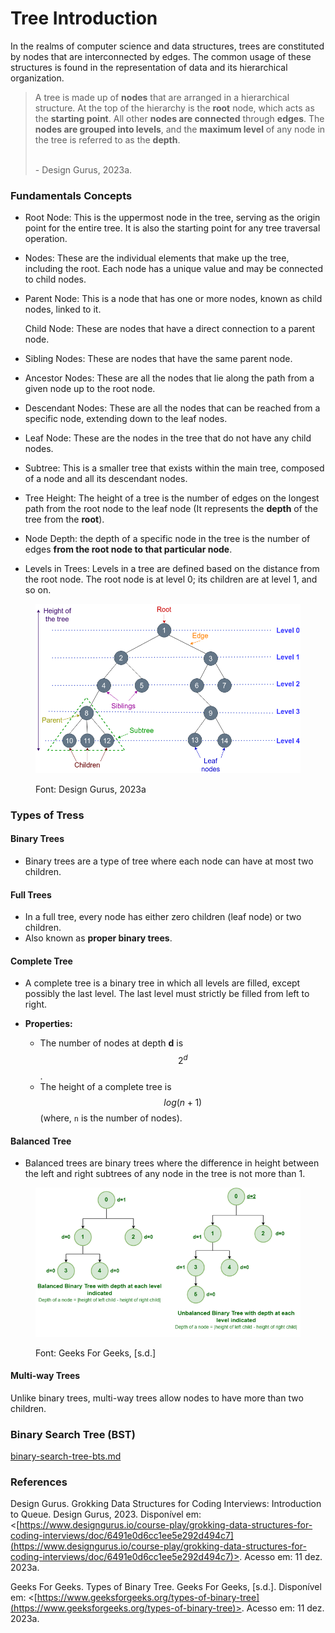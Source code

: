 # Tree Introduction

In the realms of computer science and data structures, trees are constituted by nodes that are interconnected by edges. The common usage of these structures is found in the representation of data and its hierarchical organization.



> A tree is made up of **nodes** that are arranged in a hierarchical structure. At the top of the hierarchy is the **root** node, which acts as the **starting point**. All other **nodes are connected** through **edges**. The **nodes are grouped into levels**, and the **maximum level** of any node in the tree is referred to as the **depth**.
>
> \
> \- Design Gurus, 2023a.



### Fundamentals Concepts

* Root Node: This is the uppermost node in the tree, serving as the origin point for the entire tree. It is also the starting point for any tree traversal operation.
* Nodes: These are the individual elements that make up the tree, including the root. Each node has a unique value and may be connected to child nodes.
*   Parent Node: This is a node that has one or more nodes, known as child nodes, linked to it.

    Child Node: These are nodes that have a direct connection to a parent node.
* Sibling Nodes: These are nodes that have the same parent node.
* Ancestor Nodes: These are all the nodes that lie along the path from a given node up to the root node.
* Descendant Nodes: These are all the nodes that can be reached from a specific node, extending down to the leaf nodes.
* Leaf Node: These are the nodes in the tree that do not have any child nodes.
* Subtree: This is a smaller tree that exists within the main tree, composed of a node and all its descendant nodes.
* Tree Height: The height of a tree is the number of edges on the longest path from the root node to the leaf node (It represents the **depth** of the tree from the **root**).
* Node Depth: the depth of a specific node in the tree is the number of edges **from the root node to that particular node**.
* Levels in Trees: Levels in a tree are defined based on the distance from the root node. The root node is at level 0; its children are at level 1, and so on.

<figure><img src="../../.gitbook/assets/image (3).png" alt="" width="563"><figcaption><p>Font: Design Gurus, 2023a</p></figcaption></figure>



### Types of Tress

#### Binary Trees

* Binary trees are a type of tree where each node can have at most two children.



#### Full Trees

* In a full tree, every node has either zero children (leaf node) or two children.
* Also known as **proper binary trees**.



#### Complete Tree

* A complete tree is a binary tree in which all levels are filled, except possibly the last level. The last level must strictly be filled from left to right.
*   **Properties:**

    * The number of nodes at depth **d** is $$2^d$$ .
    * The height of a complete tree is  $$log(n+1)$$ (where, `n` is the number of nodes).



#### Balanced Tree <a href="#balanced-tree" id="balanced-tree"></a>

* Balanced trees are binary trees where the difference in height between the left and right subtrees of any node in the tree is not more than 1.

<figure><img src="../../.gitbook/assets/image (1) (1) (1).png" alt=""><figcaption><p>Font: Geeks For Geeks, [s.d.]</p></figcaption></figure>



#### Multi-way Trees

Unlike binary trees, multi-way trees allow nodes to have more than two children.



### Binary Search Tree (BST)

[binary-search-tree-bts.md](binary-search-tree-bts.md "mention")



### References <a href="#the-concept-of-a-circular-queue" id="the-concept-of-a-circular-queue"></a>

Design Gurus. Grokking Data Structures for Coding Interviews: Introduction to Queue. Design Gurus, 2023. Disponível em: <[https://www.designgurus.io/course-play/grokking-data-structures-for-coding-interviews/doc/6491e0d6cc1ee5e292d494c7](https://www.designgurus.io/course-play/grokking-data-structures-for-coding-interviews/doc/6491e0d6cc1ee5e292d494c7)>. Acesso em: 11 dez. 2023a.

Geeks For Geeks. Types of Binary Tree. Geeks For Geeks, \[s.d.]. Disponível em: <[https://www.geeksforgeeks.org/types-of-binary-tree](https://www.geeksforgeeks.org/types-of-binary-tree)>. Acesso em: 11 dez. 2023a.
